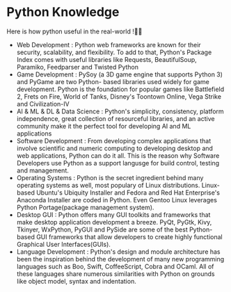 # Python Knowledge

Here is how python useful in the real-world !👨‍⚖️⁣⁣⁣⁣⁣⁣⁣⁣

- Web Development : Python web frameworks are known for their security, scalability, and flexibility. To add to that, Python's Package Index comes with useful libraries like Requests, BeautifulSoup, Paramiko, Feedparser and Twisted Python
- Game Development : PySoy (a 3D game engine that supports Python 3) and PyGame are two Python- based libraries used widely for game development. Python is the foundation for popular games like Battlefield 2, Frets on Fire, World of Tanks, Disney's Toontown Online, Vega Strike and Civilization-IV
- AI & ML & DL & Data Science : Python's simplicity, consistency, platform independence, great collection of resourceful libraries, and an active community make it the perfect tool for developing AI and ML applications
- Software Development : From developing complex applications that involve scientific and numeric computing to developing desktop and web applications, Python can do it all. This is the reason why Software Developers use Python as a support langusge for build control, testing and management.
- Operating Systems : Python is the secret ingredient behind many operating systems as well, most populary of Linux distributions. Linux- based Ubuntu's Ubiquity Installer and Fedora and Red Hat Enterprise's Anaconda Installer are coded in Python. Even Gentoo Linux leverages Python Portage(package management system).
- Desktop GUI : Python offers many GUI toolkits and frameworks that make desktop application development a breeze. PyQt, PyGtk, Kivy, Tkinyer, WxPython, PyGUI and PySide are some of the best Python- based GUI frameworks that allow developers to create highly functional Graphical User Interfaces(GUIs).
- Language Development : Python's design and module architecture has been the inspiration behind the development of many new programming languages such as Boo, Swift, CoffeeScript, Cobra and OCaml. All of these languages share numerous similarities with Python on grounds like object model, syntax and indentation.  
